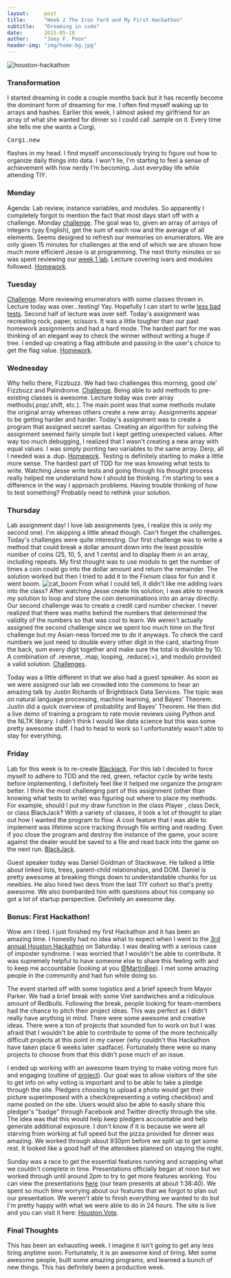 ```yaml
---
layout:     post
title:      "Week 2 The Iron Yard and My First Hackathon"
subtitle:   "Dreaming in code"
date:       2015-05-18
author:     "Joey F. Poon"
header-img: "img/home-bg.jpg"
---
```


<img src="{{ site.baseurl }}/img/hackhou.jpeg" alt="houston-hackathon">

<h3>Transformation</h3>
<p>I started dreaming in code a couple months back but it has recently become the dominant form of dreaming for me. I often find myself waking up to arrays and hashes. Earlier this week, I almost asked my girlfriend for an array of what she wanted for dinner so I could call <span class="lang:ruby decode:true  crayon-inline " >.sample</span>  on it. Every time she tells me she wants a Corgi, <pre>Corgi.new</pre> flashes in my head. I find myself unconsciously trying to figure out how to organize daily things into data. I won't lie, I'm starting to feel a sense of achievement with how nerdy I'm becoming. Just everyday life while attending TIY.</p>

<h3>Monday</h3>
<p>Agenda: Lab review, instance variables, and modules. So apparently I completely forgot to mention the fact that most days start off with a challenge. Monday <a href="https://github.com/joeypoon/iron_yard/blob/master/day-6/day-6-challenge.rb">challenge</a>. The goal was to, given an array of arrays of integers (yay English), get the sum of each row and the average of all elements. Seems designed to refresh our memories on enumerators. We are only given 15 minutes for challenges at the end of which we are shown how much more efficient Jesse is at programming. The next thirty minutes or so was spent reviewing our <a href="https://github.com/joeypoon/week-1-lab">week 1 lab</a>. Lecture covering ivars and modules followed. <a href="https://github.com/joeypoon/iron_yard/blob/master/day-6/day-6.rb">Homework</a>.</p>

<h3>Tuesday</h3>
<p><a href="https://github.com/joeypoon/iron_yard/blob/master/day-7/day-7-challenge.rb">Challenge</a>. More reviewing enumerators with some classes thrown in. Lecture today was over...testing! Yay. Hopefully I can start to write <a href="{{ site.baseurl }}/on-the-road-to-testing/">less bad tests</a>. Second half of lecture was over <span class="lang:ruby decode:true  crayon-inline " >self</span>. Today's assignment was recreating rock, paper, scissors. It was a little tougher than our past homework assignments and had a hard mode. The hardest part for me was thinking of an elegant way to check the winner without writing a huge if tree. I ended up creating a flag attribute and passing in the user's choice to get the flag value. <a href="https://github.com/joeypoon/iron_yard/tree/master/day-7">Homework</a>.</p>

<h3>Wednesday</h3>
<p>Why hello there, Fizzbuzz. We had two challenges this morning, good ole' Fizzbuzz and Palindrome. <a href="https://github.com/joeypoon/iron_yard/blob/master/day-8/day-8-challenge.rb">Challenge</a>. Being able to add methods to pre-existing classes is awesome. Lecture today was over array methods(.pop/.shift, etc.). The main point was that some methods mutate the original array whereas others create a new array. Assignments appear to be getting harder and harder. Today's assignment was to create a program that assigned secret santas. Creating an algorithm for solving the assignment seemed fairly simple but I kept getting unexpected values. After way too much debugging, I realized that I wasn't creating a new array with equal values. I was simply pointing two variables to the same array. Derp, all I needed was a <span class="lang:ruby decode:true  crayon-inline " >.dup</span>. <a href="https://github.com/joeypoon/iron_yard/tree/master/day-8">Homework</a>. Testing is definitely starting to make a little more sense. The hardest part of TDD for me was knowing what tests to write. Watching Jesse write tests and going through his thought process really helped me understand how I should be thinking. I'm starting to see a difference in the way I approach problems. Having trouble thinking of how to test something? Probably need to rethink your solution.</p>

<h3>Thursday</h3>
<p>Lab assignment day! I love lab assignments (yes, I realize this is only my second one). I'm skipping a little ahead though. Can't forget the challenges. Today's challenges were quite interesting. Our first challenge was to write a method that could break a dollar amount down into the least possible number of coins (25, 10, 5, and 1 cents) and to display them in an array, including repeats. My first thought was to use modulo to get the number of times a coin could go into the dollar amount and return the remainder. The solution worked but then I tried to add it to the Fixnum class for fun and it went boom.
<img src="{{ site.baseurl }}/img/cat_boom.gif" alt="cat_boom">
From what I could tell, it didn't like me adding ivars into the class? After watching Jesse create his solution, I was able to rework my solution to loop and store the coin denominations into an array directly. Our second challenge was to create a credit card number checker. I never realized that there was maths behind the numbers that determined the validity of the numbers so that was cool to learn. We weren't actually assigned the second challenge since we spent too much time on the first challenge but my Asian-ness forced me to do it anyways. To check the card numbers we just need to double every other digit in the card, starting from the back, sum every digit together and make sure the total is divisible by 10. A combination of <span class="lang:ruby decode:true  crayon-inline " >.reverse</span>, <span class="lang:ruby decode:true  crayon-inline " >.map</span>, looping, <span class="lang:ruby decode:true  crayon-inline " >.reduce(:+)</span>, and modulo provided a valid solution. <a href="https://github.com/joeypoon/iron_yard/tree/master/day-9">Challenges</a>.</p>
<p>Today was a little different in that we also had a guest speaker. As soon as we were assigned our lab we crowded into the commons to hear an amazing talk by Justin Richards of Brightblack Data Services. The topic was on natural language processing, machine learning, and Bayes' Theorem. Justin did a quick overview of probability and Bayes' Theorem. He then did a live demo of training a program to rate movie reviews using Python and the NLTK library. I didn't think I would like data science but this was some pretty awesome stuff. I had to head to work so I unfortunately wasn't able to stay for everything.</p>

<h3>Friday</h3>
<p>Lab for this week is to re-create <a href="https://github.com/tiy-hou-q2-2015-rails/week-2-lab">Blackjack</a>. For this lab I decided to force myself to adhere to TDD and the red, green, refactor cycle by write tests before implementing. I definitely feel like it helped me organize the program better. I think the most challenging part of this assignment (other than knowing what tests to write) was figuring out where to place my methods. For example, should I put my draw function in the <span class="lang:ruby decode:true  crayon-inline " >class Player</span> , <span class="lang:ruby decode:true  crayon-inline " >class Deck</span>, or <span class="lang:ruby decode:true  crayon-inline " >class BlackJack</span>? With a variety of classes, it took a lot of thought to plan out how I wanted the program to flow. A cool feature that I was able to implement was lifetime score tracking through file writing and reading. Even if you close the program and destroy the instance of the game, your score against the dealer would be saved to a file and read back into the game on the next run. <a href="https://github.com/joeypoon/BlackJack">BlackJack</a>.</p>
<p>Guest speaker today was Daniel Goldman of Stackwave. He talked a little about linked lists, trees, parent-child relationships, and DOM. Daniel is pretty awesome at breaking things down to understandable chunks for us newbies. He also hired two devs from the last TIY cohort so that's pretty awesome. We also bombarded him with questions about his company so got a lot of startup perspective. Definitely an awesome day.</p>

<h3>Bonus: First Hackathon!</h3>
<p>Wow am I tired. I just finished my first Hackathon and it has been an amazing time. I honestly had no idea what to expect when I went to the <a href="http://houstonhackathon.com/">3rd annual Houston Hackathon</a> on Saturday. I was dealing with a serious case of imposter syndrome. I was worried that I wouldn't be able to contribute. It was supremely helpful to have someone else to share this feeling with and to keep me accountable (looking at you <a href="https://twitter.com/MartinBee">@MartinBee</a>). I met some amazing people in the community and had fun while doing so.</p>
<p>The event started off with some logistics and a brief speech from Mayor Parker. We had a brief break with some Viet sandwiches and a ridiculous amount of Redbulls. Following the break, people looking for team-members had the chance to pitch their project ideas. This was perfect as I didn't really have anything in mind. There were some awesome and creative ideas. There were a ton of projects that sounded fun to work on but I was afraid that I wouldn't be able to contribute to some of the more technically difficult projects at this point in my career (why couldn't this Hackathon have taken place 6 weeks later :sadface). Fortunately there were so many projects to choose from that this didn't pose much of an issue.</p>
<p>I ended up working with an awesome team trying to make voting more fun and engaging (outline of <a href="http://challengepost.com/software/houston-vote">project</a>). Our goal was to allow visitors of the site to get info on why voting is important and to be able to take a pledge through the site. Pledgers choosing to upload a photo would get their picture superimposed with a check(representing a voting checkbox) and name posted on the site. Users would also be able to easily share this pledger's "badge" through Facebook and Twitter directly through the site. The idea was that this would help keep pledgers accountable and help generate additional exposure. I don't know if it is because we were all starving from working at full speed but the pizza provided for dinner was amazing. We worked through about 930pm before we split up to get some rest. It looked like a good half of the attendees planned on staying the night.</p>

<p>Sunday was a race to get the essential features running and scrapping what we couldn't complete in time. Presentations officially began at noon but we worked through until around 2pm to try to get more features working. You can view the presentations <a href="https://www.youtube.com/watch?v=UoFE-cWUpjM">here</a> (our team presents at about 1:38:40). We spent so much time worrying about our features that we forgot to plan out our presentation. We weren't able to finish everything we wanted to do but I'm pretty happy with what we were able to do in 24 hours. The site is live and you can visit it here: <a href="http://houston.vote/">Houston.Vote</a>.</p>

<h3>Final Thoughts</h3>
<p>This has been an exhausting week. I imagine it isn't going to get any less tiring anytime soon. Fortunately, it is an awesome kind of tiring. Met some awesome people, built some amazing programs, and learned a bunch of new things. This has definitely been a productive week.</p>
